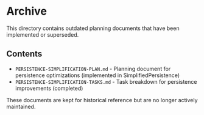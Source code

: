# Archive

This directory contains outdated planning documents that have been implemented or superseded.

## Contents

- `PERSISTENCE-SIMPLIFICATION-PLAN.md` - Planning document for persistence optimizations (implemented in SimplifiedPersistence)
- `PERSISTENCE-SIMPLIFICATION-TASKS.md` - Task breakdown for persistence improvements (completed)

These documents are kept for historical reference but are no longer actively maintained.